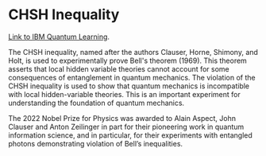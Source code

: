 # CHSH Inequality

[Link to IBM Quantum Learning](https://learning.quantum.ibm.com/tutorial/chsh-inequality).

The CHSH inequality, named after the authors Clauser, Horne, Shimony, and Holt, is used to experimentally prove Bell's theorem (1969). 
This theorem asserts that local hidden variable theories cannot account for some consequences of entanglement in quantum mechanics. 
The violation of the CHSH inequality is used to show that quantum mechanics is incompatible with local hidden-variable theories. 
This is an important experiment for understanding the foundation of quantum mechanics.

The 2022 Nobel Prize for Physics was awarded to Alain Aspect, John Clauser and Anton Zeilinger in part for their pioneering work in quantum information science, and in particular, for their experiments with entangled photons demonstrating violation of Bell’s inequalities.
